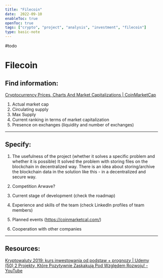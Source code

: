 ```yaml
---
title: "Filecoin"
date:  2022-09-10
enableToc: true
openToc: true
tags: ["crypto", "project", "analysis", "investment", "filecoin"]
type: basic-note
---
```

#todo
# Filecoin
## Find information:
[Cryptocurrency Prices, Charts And Market Capitalizations | CoinMarketCap](https://coinmarketcap.com/)

1. Actual market cap
2. Circulating supply
3. Max Supply
4. Current ranking in terms of market capitalization
5. Presence on exchanges (liquidity and number of exchanges)
---
## Specify:

1. The usefulness of the project (whether it solves a specific problem and whether it is possible)
   It solved the problem with storing files on the blockchain in decentralized way. There is an idea about storing/archive the blockchain data in the solution like this - in a decentralized and secure way.  
2. Competition
   Arwave?
3. Current stage of development (check the roadmap)
   
4. Experience and skills of the team (check LinkedIn profiles of team members)
5. Planned events (https://coinmarketcal.com/)
6. Cooperation with other companies
---
## Resources:
[Kryptowaluty 2019: kurs inwestowania od podstaw + prognozy | Udemy](https://www.udemy.com/course/kryptowaluty/learn/practice/1021824/introduction#overview)
[(50) 2 Projekty, Które Pozytywnie Zaskakują Pod Względem Rozwoju! - YouTube](https://www.youtube.com/watch?v=dm2u2ZhEsn0)
